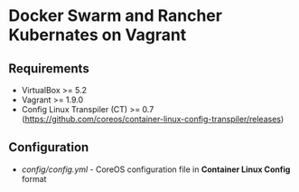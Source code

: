 # Docker Swarm and Rancher Kubernates on Vagrant
## Requirements
* VirtualBox >= 5.2
* Vagrant >= 1.9.0
* Config Linux Transpiler (CT) >= 0.7 (https://github.com/coreos/container-linux-config-transpiler/releases)
## Configuration
* *config/config.yml* - CoreOS configuration file in **Container Linux Config** format